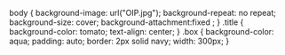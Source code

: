 body {
    background-image: url("OIP.jpg");
    background-repeat: no repeat;
    background-size: cover;
    background-attachment:fixed ;
}
.title {
    background-color: tomato;
    text-align: center;
}
.box {
    background-color: aqua;
    padding: auto;
    border: 2px solid navy;
    width: 300px;
}
